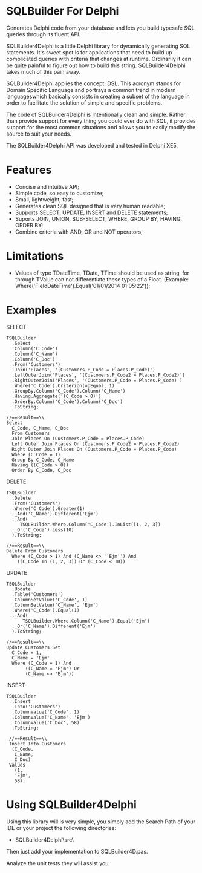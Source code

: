 SQLBuilder For Delphi
=================

Generates Delphi code from your database and lets you build typesafe SQL queries through its fluent API.

SQLBuilder4Delphi is a little Delphi library for dynamically generating SQL statements. It's sweet spot is for applications that need to build up complicated queries with criteria that changes at runtime. Ordinarily it can be quite painful to figure out how to build this string. SQLBuilder4Delphi takes much of this pain away.

SQLBuilder4Delphi applies the concept: DSL. This acronym stands for Domain Specific Language and portrays a common trend in modern languages ​​which basically consists in creating a subset of the language in order to facilitate the solution of simple and specific problems.

The code of SQLBuilder4Delphi is intentionally clean and simple. Rather than provide support for every thing you could ever do with SQL, it provides support for the most common situations and allows you to easily modify the source to suit your needs.

The SQLBuilder4Delphi API was developed and tested in Delphi XE5.

Features
========

- Concise and intuitive API;
- Simple code, so easy to customize;
- Small, lightweight, fast;
- Generates clean SQL designed that is very human readable;
- Supports SELECT, UPDATE, INSERT and DELETE statements;   
- Suports JOIN, UNION, SUB-SELECT, WHERE, GROUP BY, HAVING, ORDER BY;
- Combine criteria with AND, OR and NOT operators;

Limitations
===========

- Values ​​of type TDateTime, TDate, TTime should be used as string, for through TValue can not differentiate these types of a Float. (Example: Where('FieldDateTime').Equal('01/01/2014 01:05:22'));

Examples
=========

SELECT

    TSQLBuilder
      .Select
      .Column('C_Code')
      .Column('C_Name')
      .Column('C_Doc')
      .From('Customers')
      .Join('Places', '(Customers.P_Code = Places.P_Code)')
      .LeftOuterJoin('Places', '(Customers.P_Code2 = Places.P_Code2)')
      .RightOuterJoin('Places', '(Customers.P_Code = Places.P_Code)')
	  .Where('C_Code').Criterion(opEqual, 1)
      .GroupBy.Column('C_Code').Column('C_Name')
      .Having.Aggregate('(C_Code > 0)')
      .OrderBy.Column('C_Code').Column('C_Doc')
      .ToString;
	
	//==Result==\\
    Select
      C_Code, C_Name, C_Doc
      From Customers
      Join Places On (Customers.P_Code = Places.P_Code)
      Left Outer Join Places On (Customers.P_Code2 = Places.P_Code2)
      Right Outer Join Places On (Customers.P_Code = Places.P_Code)
	  Where (C_Code = 1)
      Group By C_Code, C_Name
      Having ((C_Code > 0))
      Order By C_Code, C_Doc

DELETE

    TSQLBuilder
      .Delete
      .From('Customers')
      .Where('C_Code').Greater(1)
      ._And('C_Name').Different('Ejm')
      ._And(
         TSQLBuilder.Where.Column('C_Code').InList([1, 2, 3])
      ._Or('C_Code').Less(10)
      ).ToString;

    //==Result==\\
    Delete From Customers
      Where (C_Code > 1) And (C_Name <> ''Ejm'') And 
    	((C_Code In (1, 2, 3)) Or (C_Code < 10))

UPDATE

    TSQLBuilder
      .Update
      .Table('Customers')
      .ColumnSetValue('C_Code', 1)
      .ColumnSetValue('C_Name', 'Ejm')
      .Where('C_Code').Equal(1)
      ._And(
          TSQLBuilder.Where.Column('C_Name').Equal('Ejm')
      ._Or('C_Name').Different('Ejm')
      ).ToString;
      
    //==Result==\\
    Update Customers Set
      C_Code = 1,
      C_Name = 'Ejm'
      Where (C_Code = 1) And 
    	   ((C_Name = 'Ejm') Or 
    	   (C_Name <> 'Ejm'))

INSERT

    TSQLBuilder
      .Insert
      .Into('Customers')
      .ColumnValue('C_Code', 1)
      .ColumnValue('C_Name', 'Ejm')
      .ColumnValue('C_Doc', 58)
      .ToString;
      
     //==Result==\\
     Insert Into Customers
      (C_Code,
       C_Name,
       C_Doc)
     Values
       (1,
       'Ejm',
       58);

Using SQLBuilder4Delphi
========================

Using this library will is very simple, you simply add the Search Path of your IDE or your project the following directories:

- SQLBuilder4Delphi\src\

Then just add your implementation to SQLBuilder4D.pas.

Analyze the unit tests they will assist you.